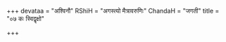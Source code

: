 +++
devataa = "अश्विनौ"
RShiH = "अगस्त्यो मैत्रावरुणिः"
ChandaH = "जगती"
title = "०७ कः स्विद्वृक्षो"

+++
